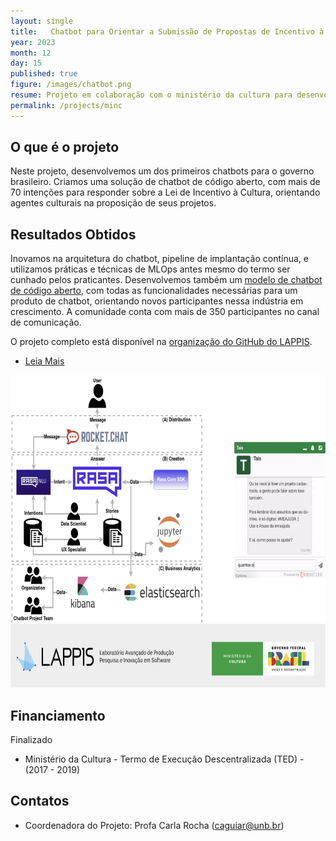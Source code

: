 ```yaml
---
layout: single
title:   Chatbot para Orientar a Submissão de Propostas de Incentivo à Cultura - Ministério da Cultura - 2017-2019
year: 2023
month: 12
day: 15
published: true
figure: /images/chatbot.png
resume: Projeto em colaboração com o ministério da cultura para desenvolver um dos primeiros chatbots de software livre e usando modelos de machine learning  na esfera pública. Pesquisa em DevOps, MLOps, chatbots, visualização de dados.
permalink: /projects/minc
---
```

## O que é o projeto


Neste projeto, desenvolvemos um dos primeiros chatbots para o governo brasileiro. Criamos uma solução de chatbot de código aberto, com mais de 70 intenções para responder sobre a Lei de Incentivo à Cultura, orientando agentes culturais na proposição de seus projetos.


## Resultados Obtidos

Inovamos na arquitetura do chatbot, pipeline de implantação contínua, e utilizamos práticas e técnicas de MLOps antes mesmo do termo ser cunhado pelos praticantes. Desenvolvemos também um [modelo de chatbot de código aberto](https://github.com/lappis-unb/rasa-ptbr-boilerplate), com todas as funcionalidades necessárias para um produto de chatbot, orientando novos participantes nessa indústria em crescimento. A comunidade conta com mais de 350 participantes no canal de comunicação.

O projeto completo está disponível na [organização do GitHub do LAPPIS](https://github.com/lappis-unb).


- [Leia Mais](https://medium.com/@lappisunbfga/framework-de-assistente-virtual-do-laboratório-lappis-951aafcdbbdd)



<img src="/images/chatbot.png" alt="Arquitetura " style="height: 500px;" />

## Financiamento

Finalizado
- Ministério da Cultura - Termo de Execução Descentralizada (TED) - (2017 - 2019)



## Contatos

- Coordenadora do Projeto: Profa Carla Rocha ([caguiar@unb.br](caguiar@unb.br))